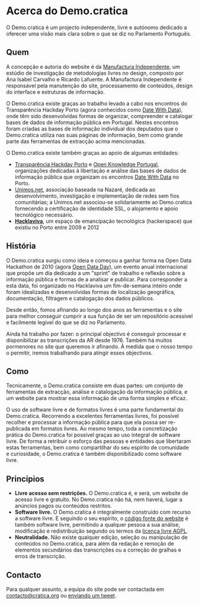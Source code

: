# Acerca do Demo.cratica

O Demo.cratica é um projecto independente, livre e autónomo dedicado a oferecer
uma visão mais clara sobre o que se diz no Parlamento Português.


## Quem

A concepção e autoria do website é da [Manufactura
Independente](http://manufacturaindependente.org), um estúdio de investigação
de metodologias livres no design, composto por Ana Isabel Carvalho e Ricardo Lafuente.
A Manufactura Independente é responsável pela manutenção do site, processamento
de conteúdos, design do interface e estruturas de informação.

O Demo.cratica existe graças ao trabalho levado a cabo nos encontros do
Transparência Hackday Porto (agora conhecidos como [Date With
Data](http://datewithdata.pt)), onde têm sido desenvolvidas formas de
organizar, compreender e catalogar bases de dados de informação pública em
Portugal.  Nestes encontros foram criadas as bases de informação individual dos
deputados que o Demo.cratica utiliza nas suas páginas de informação, bem como
grande parte das ferramentas de extracção acima mencionadas. 

O Demo.cratica existe também graças ao apoio de algumas entidades:

* [Transparência Hackday Porto](http://transparenciahackday.org) e [Open
  Knowledge Portugal](http://okfn.pt), organizações dedicadas à libertação e
  análise das bases de dados de informação pública que organizam os encontros
  [Date With Data](http://datewithdata.pt) no Porto.
* [Unimos.net](http://unimos.net "Unimos.net"), associação baseada na Nazaré,
  dedicada ao desenvolvimento, investigação e implementação de redes sem fios
  comunitárias; a Unimos.net associou-se solidariamente ao Demo.cratica
  fornecendo a certificação de identidade SSL, o alojamento e apoio
  tecnológico necessário.
* **[Hacklaviva](http://hacklaviva.net)**, um espaço de emancipação 
  tecnológica (hackerspace) que existiu no Porto entre 2009 e 2012


## História

O Demo.cratica surgiu como ideia e começou a ganhar forma na Open Data
Hackathon de 2010 (agora [Open Data Day](http://opendataday.org/)), um evento
anual internacional que propõe um dia dedicado a um "sprint" de trabalho e
reflexão sobre a informação pública e formas de a analisar e publicar. Para
corresponder a esta data, foi organizado no Hacklaviva um fim-de-semana inteiro
onde foram idealizadas e desenvolvidas formas de localização geográfica,
documentação, filtragem e catalogação dos dados públicos.

Desde então, fomos afinando ao longo dos anos as ferramentas e o site para
melhor conseguir cumprir a sua função de ser um repositório acessível e
facilmente legível do que se diz no Parlamento.

Ainda há trabalho por fazer: o principal objectivo é conseguir processar e
disponibilizar as transcrições da AR desde 1976. Também há muitos pormenores
no site que queremos ir afinando. À medida que o nosso tempo o permitir, iremos
trabalhando para atingir esses objectivos.


## Como

Tecnicamente, o Demo.cratica consiste em duas partes: um conjunto de
ferramentas de extracção, análise e catalogação da informação pública, e um
website para mostrar essa informação de uma forma simples e eficaz.

O uso de software livre e de formatos livres é uma parte fundamental do
Demo.cratica. Recorrendo a excelentes ferramentas livres, foi possível recolher
e processar a informação pública para que ela possa ser re-publicada em
formatos livres. Ao mesmo tempo, toda a concretização prática do Demo.cratica
foi possível graças ao uso integral de software livre. De forma a retribuir o
esforço das pessoas e entidades que libertaram estas ferramentas, bem como
compartilhar do seu espírito de comunidade e curiosidade, o Demo.cratica é
também disponibilizado como software livre.


## Princípios

* **Livre acesso sem restrições.** O Demo.cratica é, e será, um website de
  acesso livre e gratuito. No Demo.cratica não há, nem haverá, lugar a anúncios
  pagos ou conteúdos restritos.
* **Software livre.** O Demo.cratica é integralmente construído com recurso a
  software livre. E seguindo o seu espírito, o [código fonte do
  website](http://gitlab.com/manufacturaind/democratica) é também software livre,
  permitindo a qualquer pessoa a sua análise, modificação e redistribuição
  segundo os termos da [licença livre
  AGPL](https://www.gnu.org/licenses/agpl-3.0.en.html).
* **Neutralidade.** Não existe qualquer edição, seleção ou manipulação de
  conteúdos no Demo.cratica, para além da redação e remoção de elementos
  secundários das transcrições ou a correção de gralhas e erros de transcrição.


## Contacto

Para qualquer assunto, a equipa do site pode ser contactada em
[contacto@cratica.org](mailto:contacto@cratica.org) ou [enviando um
tweet](https://twitter.com/demo_cratica).
